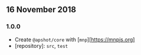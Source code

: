 ## 16 November 2018

### 1.0.0

- Create `@apshot/core` with [`mnp`][https://mnpjs.org]
- [repository]: `src`, `test`
